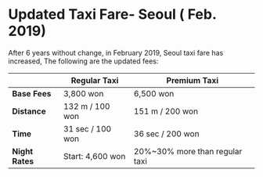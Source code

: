 # Updated Taxi Fare- Seoul ( Feb. 2019) 

After 6 years without change, in February 2019, Seoul taxi fare has increased,
The following are the updated fees:

| | Regular Taxi | Premium Taxi |
| - | - | - | 
| **Base Fees** | 3,800 won | 6,500 won |
| **Distance** | 132 m / 100 won | 151 m / 200 won |
| **Time** | 31 sec / 100 won | 36 sec / 200 won |
| **Night Rates** | Start: 4,600 won | 20%~30% more than regular taxi |

